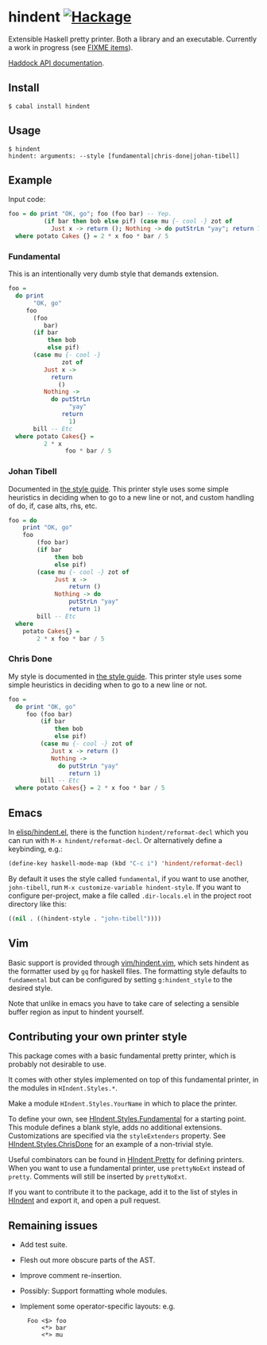 # hindent [![Hackage](https://img.shields.io/hackage/v/hindent.svg?style=flat)](https://hackage.haskell.org/package/hindent)

Extensible Haskell pretty printer. Both a library and an
executable. Currently a work in progress (see
[FIXME items](https://github.com/chrisdone/hindent/blob/master/src/HIndent/Pretty.hs)).

[Haddock API documentation](http://chrisdone.github.io/hindent/).

## Install

    $ cabal install hindent

## Usage

    $ hindent
    hindent: arguments: --style [fundamental|chris-done|johan-tibell]

## Example

Input code:

``` haskell
foo = do print "OK, go"; foo (foo bar) -- Yep.
          (if bar then bob else pif) (case mu {- cool -} zot of
            Just x -> return (); Nothing -> do putStrLn "yay"; return 1) bill -- Etc
  where potato Cakes {} = 2 * x foo * bar / 5
```

### Fundamental

This is an intentionally very dumb style that demands extension.

``` haskell
foo =
  do print
       "OK, go"
     foo
       (foo
          bar)
       (if bar
           then bob
           else pif)
       (case mu {- cool -}
               zot of
          Just x ->
            return
              ()
          Nothing ->
            do putStrLn
                 "yay"
               return
                 1)
       bill -- Etc
  where potato Cakes{} =
          2 * x
                foo * bar / 5
```

### Johan Tibell

Documented in
[the style guide](https://github.com/tibbe/haskell-style-guide).
This printer style uses some simple heuristics in deciding when to go
to a new line or not, and custom handling of do, if, case alts, rhs,
etc.

``` haskell
foo = do
    print "OK, go"
    foo
        (foo bar)
        (if bar
             then bob
             else pif)
        (case mu {- cool -} zot of
             Just x ->
                 return ()
             Nothing -> do
                 putStrLn "yay"
                 return 1)
        bill -- Etc
  where
    potato Cakes{} =
        2 * x foo * bar / 5
```

### Chris Done

My style is documented in
[the style guide](https://github.com/chrisdone/haskell-style-guide).
This printer style uses some simple heuristics in deciding when to go
to a new line or not.

``` haskell
foo =
  do print "OK, go"
     foo (foo bar)
         (if bar
             then bob
             else pif)
         (case mu {- cool -} zot of
            Just x -> return ()
            Nothing ->
              do putStrLn "yay"
                 return 1)
         bill -- Etc
  where potato Cakes{} = 2 * x foo * bar / 5
```

## Emacs

In
[elisp/hindent.el](https://github.com/chrisdone/hindent/blob/master/elisp/hindent.el),
there is the function `hindent/reformat-decl` which you can run with
`M-x hindent/reformat-decl`. Or alternatively define a keybinding,
e.g.:

``` lisp
(define-key haskell-mode-map (kbd "C-c i") 'hindent/reformat-decl)
```

By default it uses the style called `fundamental`, if you want to use
another, `john-tibell`, run `M-x customize-variable
hindent-style`. If you want to configure per-project, make a file
called `.dir-locals.el` in the project root directory like this:

``` lisp
((nil . ((hindent-style . "john-tibell"))))
```

## Vim

Basic support is provided through [vim/hindent.vim](https://github.com/chrisdone/hindent/blob/master/vim/hindent.vim),
which sets hindent as the formatter used by `gq` for haskell files. The formatting style
defaults to `fundamental` but can be configured by setting `g:hindent_style` to the desired style.

Note that unlike in emacs you have to take care of selecting a sensible buffer region as input to
hindent yourself.

## Contributing your own printer style

This package comes with a basic fundamental pretty printer, which is
probably not desirable to use.

It comes with other styles implemented on top of this fundamental
printer, in the modules in `HIndent.Styles.*`.

Make a module `HIndent.Styles.YourName` in which to place the printer.

To define your own, see
[HIndent.Styles.Fundamental](https://github.com/chrisdone/hindent/blob/master/src/HIndent/Styles/Fundamental.hs)
for a starting point. This module defines a blank style, adds no
additional extensions. Customizations are specified via the
`styleExtenders` property. See
[HIndent.Styles.ChrisDone](https://github.com/chrisdone/hindent/blob/master/src/HIndent/Styles/ChrisDone.hs)
for an example of a non-trivial style.

Useful combinators can be found in
[HIndent.Pretty](https://github.com/chrisdone/hindent/blob/master/src/HIndent/Pretty.hs)
for defining printers. When you want to use a fundamental printer, use
`prettyNoExt` instead of `pretty`. Comments will still be inserted by
`prettyNoExt`.

If you want to contribute it to the package, add it to the list of
styles in
[HIndent](https://github.com/chrisdone/hindent/blob/master/src/HIndent.hs)
and export it, and open a pull request.

## Remaining issues

* Add test suite.
* Flesh out more obscure parts of the AST.
* Improve comment re-insertion.
* Possibly: Support formatting whole modules.
* Implement some operator-specific layouts: e.g.

        Foo <$> foo
            <*> bar
            <*> mu
